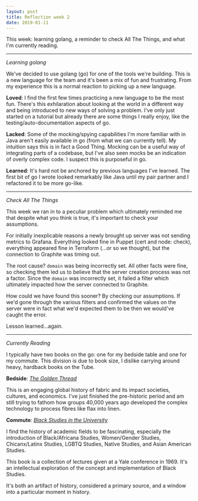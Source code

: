 ```yaml
---
layout: post
title: Reflection week 2
date: 2019-01-11
---
```


This week: learning golang, a reminder to check All The Things, and what I'm currently reading.

--------

_Learning golang_

We've decided to use golang (go) for one of the tools we're building. This is a new language for the team and it's been a mix of fun and frustrating. From my experience this is a normal reaction to picking up a new language. 

**Loved**: I find the first few times practicing a new language to be the most fun. There's this exhilaration about looking at the world in a different way and being introduced to new ways of solving a problem. I've only just started on a tutorial but already there are some things I really enjoy, like the testing/auto-documentation aspects of go.

**Lacked**: Some of the mocking/spying capabilities I'm more familiar with in Java aren't easily available in go (from what we can currently tell). My intuition says this is in fact a Good Thing. Mocking can be a useful way of integrating parts of a codebase, but I've also seen mocks be an indication of overly complex code. I suspect this is purposeful in go.

**Learned**: It's hard not be anchored by previous languages I've learned. The first bit of go I wrote looked remarkably like Java until my pair partner and I refactored it to be more go-like. 

-----------

_Check All The Things_

This week we ran in to a peculiar problem which ultimately reminded me that despite what you think is true, it's important to check your assumptions.

For initially inexplicable reasons a newly brought up server was not sending metrics to Grafana. Everything looked fine in Puppet (cert and node: check), everything appeared fine in Terraform (...or so we thought), but the connection to Graphite was timing out.

The root cause? `domain` was being incorrectly set. All other facts were fine, so checking them led us to believe that the server creation process was not a factor. Since the `domain` was incorrectly set, it failed a filter which ultimately impacted how the server connected to Graphite.

How could we have found this sooner? By checking our assumptions. If we'd gone through the various filters and confirmed the values on the server were in fact what we'd expected them to be then we would've caught the error. 

Lesson learned...again.

-----------

_Currently Reading_

I typically have two books on the go: one for my bedside table and one for my commute. This division is due to book size, I dislike carrying around heavy, hardback books on the Tube.

**Bedside**: [_The Golden Thread_](https://www.hodder.co.uk/books/detail.page?isbn=9781473659049)

This is an engaging global history of fabric and its impact societies, cultures, and economics. I've just finished the pre-historic period and am still trying to fathom how groups 40,000 years ago developed the complex technology to process fibres like flax into linen.

**Commute**: [_Black Studies in the University_](https://www.amazon.com/Black-Studies-University-Armstead-Robinson/dp/0300011679)

I find the history of academic fields to be fascinating, especially the introduction of Black/Africana Studies, Women/Gender Studies, Chicanx/Latinx Studies, LGBTQ Studies, Native Studies, and Asian American Studies.

This book is a collection of lectures given at a Yale conference in 1969. It's an intellectual exploration of the concept and implementation of Black Studies. 

It's both an artifact of history, considered a primary source, and a window into a particular moment in history.